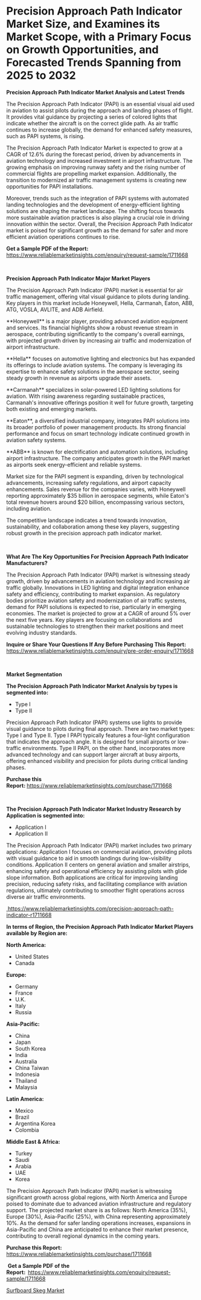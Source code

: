 <p><h1>Precision Approach Path Indicator Market Size, and Examines its Market Scope, with a Primary Focus on Growth Opportunities, and Forecasted Trends Spanning from 2025 to 2032</h1></p><p><strong>Precision Approach Path Indicator Market Analysis and Latest Trends</strong></p>
<p><p>The Precision Approach Path Indicator (PAPI) is an essential visual aid used in aviation to assist pilots during the approach and landing phases of flight. It provides vital guidance by projecting a series of colored lights that indicate whether the aircraft is on the correct glide path. As air traffic continues to increase globally, the demand for enhanced safety measures, such as PAPI systems, is rising.</p><p>The Precision Approach Path Indicator Market is expected to grow at a CAGR of 12.6% during the forecast period, driven by advancements in aviation technology and increased investment in airport infrastructure. The growing emphasis on improving runway safety and the rising number of commercial flights are propelling market expansion. Additionally, the transition to modernized air traffic management systems is creating new opportunities for PAPI installations.</p><p>Moreover, trends such as the integration of PAPI systems with automated landing technologies and the development of energy-efficient lighting solutions are shaping the market landscape. The shifting focus towards more sustainable aviation practices is also playing a crucial role in driving innovation within the sector. Overall, the Precision Approach Path Indicator market is poised for significant growth as the demand for safer and more efficient aviation operations continues to rise.</p></p>
<p><strong>Get a Sample PDF of the Report:&nbsp;</strong> <a href="https://www.reliablemarketinsights.com/enquiry/request-sample/1711668?utm_campaign=1887&utm_medium=2&utm_source=Github&utm_content=ia&utm_term=11012025&utm_id=precision-approach-path-indicator">https://www.reliablemarketinsights.com/enquiry/request-sample/1711668</a></p>
<p>&nbsp;</p>
<p><strong>Precision Approach Path Indicator Major Market Players</strong></p>
<p><p>The Precision Approach Path Indicator (PAPI) market is essential for air traffic management, offering vital visual guidance to pilots during landing. Key players in this market include Honeywell, Hella, Carmanah, Eaton, ABB, ATG, VOSLA, AVLITE, and ADB Airfield.</p><p>**Honeywell** is a major player, providing advanced aviation equipment and services. Its financial highlights show a robust revenue stream in aerospace, contributing significantly to the company's overall earnings, with projected growth driven by increasing air traffic and modernization of airport infrastructure.</p><p>**Hella** focuses on automotive lighting and electronics but has expanded its offerings to include aviation systems. The company is leveraging its expertise to enhance safety solutions in the aerospace sector, seeing steady growth in revenue as airports upgrade their assets.</p><p>**Carmanah** specializes in solar-powered LED lighting solutions for aviation. With rising awareness regarding sustainable practices, Carmanah's innovative offerings position it well for future growth, targeting both existing and emerging markets.</p><p>**Eaton**, a diversified industrial company, integrates PAPI solutions into its broader portfolio of power management products. Its strong financial performance and focus on smart technology indicate continued growth in aviation safety systems.</p><p>**ABB** is known for electrification and automation solutions, including airport infrastructure. The company anticipates growth in the PAPI market as airports seek energy-efficient and reliable systems.</p><p>Market size for the PAPI segment is expanding, driven by technological advancements, increasing safety regulations, and airport capacity enhancements. Sales revenue for the companies varies, with Honeywell reporting approximately $35 billion in aerospace segments, while Eaton's total revenue hovers around $20 billion, encompassing various sectors, including aviation.</p><p>The competitive landscape indicates a trend towards innovation, sustainability, and collaboration among these key players, suggesting robust growth in the precision approach path indicator market.</p></p>
<p>&nbsp;</p>
<p><strong>What Are The Key Opportunities For Precision Approach Path Indicator Manufacturers?</strong></p>
<p><p>The Precision Approach Path Indicator (PAPI) market is witnessing steady growth, driven by advancements in aviation technology and increasing air traffic globally. Innovations in LED lighting and digital integration enhance safety and efficiency, contributing to market expansion. As regulatory bodies prioritize aviation safety and modernization of air traffic systems, demand for PAPI solutions is expected to rise, particularly in emerging economies. The market is projected to grow at a CAGR of around 5% over the next five years. Key players are focusing on collaborations and sustainable technologies to strengthen their market positions and meet evolving industry standards.</p></p>
<p><strong>Inquire or Share Your Questions If Any Before Purchasing This Report:</strong> <a href="https://www.reliablemarketinsights.com/enquiry/pre-order-enquiry/1711668?utm_campaign=1887&utm_medium=2&utm_source=Github&utm_content=ia&utm_term=11012025&utm_id=precision-approach-path-indicator">https://www.reliablemarketinsights.com/enquiry/pre-order-enquiry/1711668</a></p>
<p>&nbsp;</p>
<p><strong>Market Segmentation</strong></p>
<p><strong>The Precision Approach Path Indicator Market Analysis by types is segmented into:</strong></p>
<p><ul><li>Type I</li><li>Type II</li></ul></p>
<p><p>Precision Approach Path Indicator (PAPI) systems use lights to provide visual guidance to pilots during final approach. There are two market types: Type I and Type II. Type I PAPI typically features a four-light configuration that indicates the approach angle. It is designed for small airports or low-traffic environments. Type II PAPI, on the other hand, incorporates more advanced technology and can support larger aircraft at busy airports, offering enhanced visibility and precision for pilots during critical landing phases.</p></p>
<p><strong>Purchase this Report:&nbsp;</strong><a href="https://www.reliablemarketinsights.com/purchase/1711668?utm_campaign=1887&utm_medium=2&utm_source=Github&utm_content=ia&utm_term=11012025&utm_id=precision-approach-path-indicator">https://www.reliablemarketinsights.com/purchase/1711668</a></p>
<p>&nbsp;</p>
<p><strong>The Precision Approach Path Indicator Market Industry Research by Application is segmented into:</strong></p>
<p><ul><li>Application I</li><li>Application II</li></ul></p>
<p><p>The Precision Approach Path Indicator (PAPI) market includes two primary applications: Application I focuses on commercial aviation, providing pilots with visual guidance to aid in smooth landings during low-visibility conditions. Application II centers on general aviation and smaller airstrips, enhancing safety and operational efficiency by assisting pilots with glide slope information. Both applications are critical for improving landing precision, reducing safety risks, and facilitating compliance with aviation regulations, ultimately contributing to smoother flight operations across diverse air traffic environments.</p></p>
<p><a href="https://www.reliablemarketinsights.com/precision-approach-path-indicator-r1711668?utm_campaign=1887&utm_medium=2&utm_source=Github&utm_content=ia&utm_term=11012025&utm_id=precision-approach-path-indicator">&nbsp;https://www.reliablemarketinsights.com/precision-approach-path-indicator-r1711668</a></p>
<p><strong>In terms of Region, the Precision Approach Path Indicator Market Players available by Region are:</strong></p>
<p>
    <p> <strong> North America: </strong>
        <ul>
            <li>United States</li>
            <li>Canada</li>
        </ul>
        </p> 
    <p> <strong> Europe: </strong>
        <ul>
            <li>Germany</li>
            <li>France</li>
            <li>U.K.</li>
            <li>Italy</li>
            <li>Russia</li>
        </ul>
        </p> 
    <p> <strong> Asia-Pacific: </strong>
        <ul>
            <li>China</li>
            <li>Japan</li>
            <li>South Korea</li>
            <li>India</li>
            <li>Australia</li>
            <li>China Taiwan</li>
            <li>Indonesia</li>
            <li>Thailand</li>
            <li>Malaysia</li>
        </ul>
        </p> 
    <p> <strong> Latin America: </strong>
        <ul>
            <li>Mexico</li>
            <li>Brazil</li>
            <li>Argentina Korea</li>
            <li>Colombia</li>
        </ul>
        </p> 
    <p> <strong> Middle East & Africa: </strong>
        <ul>
            <li>Turkey</li>
            <li>Saudi</li>
            <li>Arabia</li>
            <li>UAE</li>
            <li>Korea</li>
        </ul>
    </p>
    </p>
<p><p>The Precision Approach Path Indicator (PAPI) market is witnessing significant growth across global regions, with North America and Europe poised to dominate due to advanced aviation infrastructure and regulatory support. The projected market share is as follows: North America (35%), Europe (30%), Asia-Pacific (25%), with China representing approximately 10%. As the demand for safer landing operations increases, expansions in Asia-Pacific and China are anticipated to enhance their market presence, contributing to overall regional dynamics in the coming years.</p></p>
<p><strong>Purchase this Report: </strong><a href="https://www.reliablemarketinsights.com/purchase/1711668?utm_campaign=1887&utm_medium=2&utm_source=Github&utm_content=ia&utm_term=11012025&utm_id=precision-approach-path-indicator">https://www.reliablemarketinsights.com/purchase/1711668</a></p>
<p>&nbsp;<strong>Get a Sample PDF of the Report:&nbsp;&nbsp;</strong><a href="https://www.reliablemarketinsights.com/enquiry/request-sample/1711668?utm_campaign=1887&utm_medium=2&utm_source=Github&utm_content=ia&utm_term=11012025&utm_id=precision-approach-path-indicator">https://www.reliablemarketinsights.com/enquiry/request-sample/1711668</a></p>
<p><strong></strong></p>
<p><p><a href="https://github.com/julyju69/Market-Research-Report-List-5/blob/main/surfboard-skeg-market.md?utm_campaign=1887&utm_medium=2&utm_source=Github&utm_content=ia&utm_term=11012025&utm_id=precision-approach-path-indicator">Surfboard Skeg Market</a></p></p>